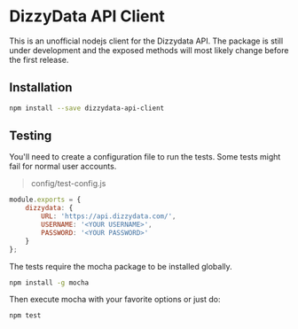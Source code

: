 # DizzyData API Client

This is an unofficial nodejs client for the Dizzydata API. The package is still under development and the exposed methods will most likely change before the first release. 

## Installation

```bash
npm install --save dizzydata-api-client
```

## Testing

You'll need to create a configuration file to run the tests. Some tests might fail for normal user accounts. 

> config/test-config.js

```javascript
module.exports = {
    dizzydata: {
        URL: 'https://api.dizzydata.com/',
        USERNAME: '<YOUR USERNAME>',
        PASSWORD: '<YOUR PASSWORD>'
    }
};
```

The tests require the mocha package to be installed globally. 

```bash
npm install -g mocha
```

Then execute mocha with your favorite options or just do:

```bash
npm test
```
